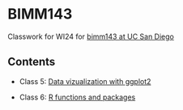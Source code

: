 # BIMM143
Classwork for WI24 for [bimm143 at UC San Diego](https://bioboot.github.io/bimm143_W24/)

## Contents

- Class 5: [Data vizualization with ggplot2](https://bioboot.github.io/bimm143_W24/schedule/#5)

- Class 6: [R functions and packages]()
